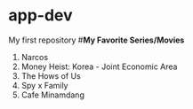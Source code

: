 # app-dev
My first repository
#**My Favorite Series/Movies**
1. Narcos
2. Money Heist: Korea - Joint Economic Area
3. The Hows of Us
4. Spy x Family
5. Cafe Minamdang

